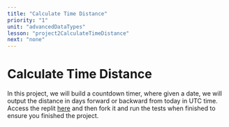 ```yaml
---
title: "Calculate Time Distance"
priority: "1"
unit: "advancedDataTypes"
lesson: "project2CalculateTimeDistance"
next: "none"
---
```


# Calculate Time Distance

In this project, we will build a countdown timer, where given a date, we will output the distance in days forward or backward from today in UTC time. Access the replit [here](https://replit.com/@Vennbury/CalculateTimeDistance#main.py) and then fork it and run the tests when finished to ensure you finished the project.
